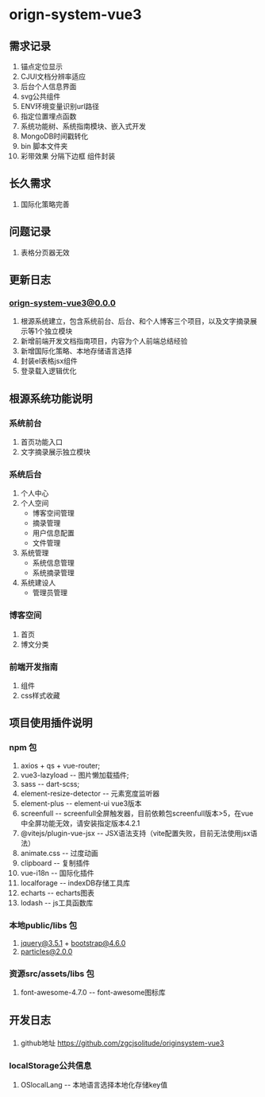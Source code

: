 # orign-system-vue3


## 需求记录
1. 锚点定位显示
2. CJUI文档分辨率适应
3. 后台个人信息界面
5. svg公共组件
6. ENV环境变量识别url路径
7. 指定位置埋点函数
10. 系统功能树、系统指南模块、嵌入式开发
11. MongoDB时间戳转化
12. bin 脚本文件夹
12. 彩带效果 分隔下边框 组件封装

## 长久需求
1. 国际化策略完善

## 问题记录
1. 表格分页器无效


## 更新日志
### orign-system-vue3@0.0.0
1. 根源系统建立，包含系统前台、后台、和个人博客三个项目，以及文字摘录展示等1个独立模块
2. 新增前端开发文档指南项目，内容为个人前端总结经验
3. 新增国际化策略、本地存储语言选择
4. 封装el表格jsx组件
5. 登录载入逻辑优化


## 根源系统功能说明
### 系统前台
1. 首页功能入口
2. 文字摘录展示独立模块
### 系统后台
1. 个人中心
2. 个人空间
    - 博客空间管理
    - 摘录管理
    - 用户信息配置
    - 文件管理
3. 系统管理
    - 系统信息管理
    - 系统摘录管理
4. 系统建设人
    - 管理员管理
### 博客空间
1. 首页
2. 博文分类
### 前端开发指南
1. 组件
2. css样式收藏


## 项目使用插件说明
### npm 包
1. axios + qs + vue-router;
2. vue3-lazyload  -- 图片懒加载插件;
3. sass  -- dart-scss;
4. element-resize-detector  -- 元素宽度监听器
6. element-plus  -- element-ui vue3版本
7. screenfull -- screenfull全屏触发器，目前依赖包screenfull版本>5，在vue中全屏功能无效，请安装指定版本4.2.1
8. @vitejs/plugin-vue-jsx -- JSX语法支持（vite配置失败，目前无法使用jsx语法）
9. animate.css -- 过度动画
10. clipboard -- 复制插件
11. vue-i18n -- 国际化插件
12. localforage -- indexDB存储工具库
13. echarts -- echarts图表
14. lodash -- js工具函数库
### 本地public/libs 包
1. jquery@3.5.1 + bootstrap@4.6.0
2. particles@2.0.0
### 资源src/assets/libs 包
1. font-awesome-4.7.0  -- font-awesome图标库


## 开发日志
###
1. github地址 https://github.com/zgcjsolitude/originsystem-vue3
### localStorage公共信息
1. OSlocalLang -- 本地语言选择本地化存储key值